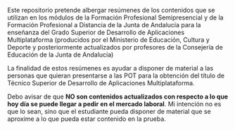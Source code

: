 
Este repositorio pretende albergar resúmenes de los contenidos que se utilizan en los módulos de la Formación Profesional Semipresencial y de la Formación Profesional a Distancia de la Junta de Andalucía para la enseñanza del Grado Superior de Desarrollo de Aplicaciones Multiplataforma (producidos por el Ministerio de Educación, Cultura y Deporte y posteriormente actualizados por profesores de la Consejería de Educación de la Junta de Andalucía)

La finalidad de estos resúmenes es ayudar a disponer de material a las personas que quieran presentarse a las POT para la obtención del título de Técnico Superior de Desarrollo de Aplicaciones Multiplataforma. 

Debo avisar de que **NO son contenidos actualizados con respecto a lo que hoy día se puede llegar a pedir en el mercado laboral**. Mi intención no es que lo sean, sino que el estudiante pueda disponer de material que se aproxime a lo que pueda estar contenido en la prueba. 